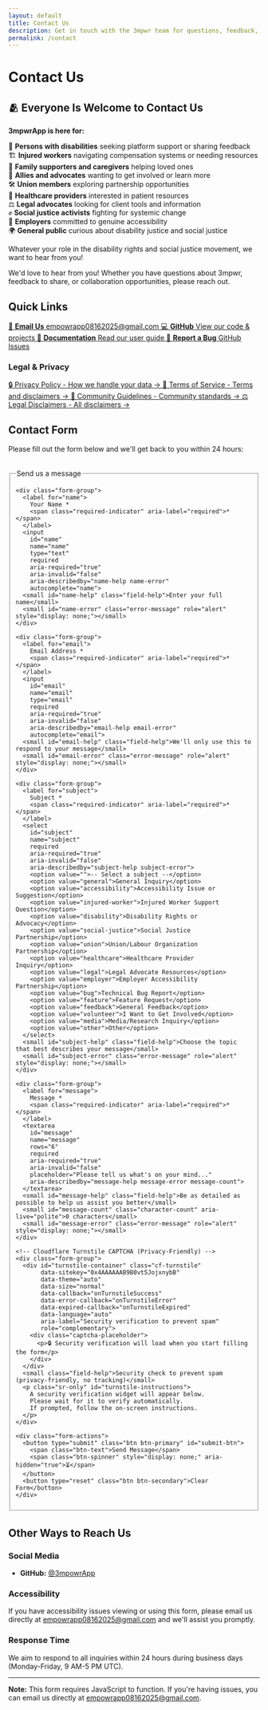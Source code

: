 ```yaml
---
layout: default
title: Contact Us
description: Get in touch with the 3mpwr team for questions, feedback, or collaboration opportunities.
permalink: /contact
---
```


<link rel="stylesheet" href="{{ '/assets/css/page-enhancements.css' | relative_url }}">
<link rel="stylesheet" href="{{ '/assets/css/contact.css' | relative_url }}">

# Contact Us

<div class="welcome-banner">
  <h2>🫂 Everyone Is Welcome to Contact Us</h2>
  <p class="banner-intro">
    <strong>3mpwrApp is here for:</strong>
  </p>
  <div class="audience-grid">
    <div class="audience-item">🦽 <strong>Persons with disabilities</strong> seeking platform support or sharing feedback</div>
    <div class="audience-item">🏗️ <strong>Injured workers</strong> navigating compensation systems or needing resources</div>
    <div class="audience-item">💙 <strong>Family supporters and caregivers</strong> helping loved ones</div>
    <div class="audience-item">🤝 <strong>Allies and advocates</strong> wanting to get involved or learn more</div>
    <div class="audience-item">🛠️ <strong>Union members</strong> exploring partnership opportunities</div>
    <div class="audience-item">🏥 <strong>Healthcare providers</strong> interested in patient resources</div>
    <div class="audience-item">⚖️ <strong>Legal advocates</strong> looking for client tools and information</div>
    <div class="audience-item">✊ <strong>Social justice activists</strong> fighting for systemic change</div>
    <div class="audience-item">🏢 <strong>Employers</strong> committed to genuine accessibility</div>
    <div class="audience-item">🌍 <strong>General public</strong> curious about disability justice and social justice</div>
  </div>
  <p class="banner-footer">
    Whatever your role in the disability rights and social justice movement, we want to hear from you!
  </p>
</div>

We'd love to hear from you! Whether you have questions about 3mpwr, feedback to share, or collaboration opportunities, please reach out.

## Quick Links

<div class="quick-links-grid">
  <a href="mailto:empowrapp08162025@gmail.com" class="quick-link-card email">
    <span class="link-icon">📧</span>
    <strong>Email Us</strong>
    <span class="link-detail">empowrapp08162025@gmail.com</span>
  </a>
  <a href="https://github.com/3mpowrApp" class="quick-link-card github">
    <span class="link-icon">💻</span>
    <strong>GitHub</strong>
    <span class="link-detail">View our code & projects</span>
  </a>
  <a href="/user-guide" class="quick-link-card docs">
    <span class="link-icon">📖</span>
    <strong>Documentation</strong>
    <span class="link-detail">Read our user guide</span>
  </a>
  <a href="https://github.com/3mpowrApp/3mpwrapp.github.io/issues" class="quick-link-card bug">
    <span class="link-icon">🐛</span>
    <strong>Report a Bug</strong>
    <span class="link-detail">GitHub Issues</span>
  </a>
</div>

### Legal & Privacy

<div class="resource-links">
  <a href="/privacy/" class="resource-link">
    <span class="link-text">🔒 Privacy Policy - How we handle your data</span>
    <span class="link-arrow">→</span>
  </a>
  <a href="/terms/" class="resource-link">
    <span class="link-text">📄 Terms of Service - Terms and disclaimers</span>
    <span class="link-arrow">→</span>
  </a>
  <a href="/community/guidelines/" class="resource-link">
    <span class="link-text">👥 Community Guidelines - Community standards</span>
    <span class="link-arrow">→</span>
  </a>
  <a href="/legal/disclaimers/" class="resource-link">
    <span class="link-text">⚖️ Legal Disclaimers - All disclaimers</span>
    <span class="link-arrow">→</span>
  </a>
</div>

## Contact Form

Please fill out the form below and we'll get back to you within 24 hours:

<!-- Form success/error messages -->
<div id="form-messages" role="alert" aria-live="polite" class="form-messages" style="display: none;"></div>

<form id="contact-form" action="https://formspree.io/f/YOUR_FORM_ID" method="POST" class="contact-form" novalidate>
  <fieldset>
    <legend>Send us a message</legend>
    
    <div class="form-group">
      <label for="name">
        Your Name *
        <span class="required-indicator" aria-label="required">*</span>
      </label>
      <input 
        id="name" 
        name="name" 
        type="text" 
        required
        aria-required="true"
        aria-invalid="false"
        aria-describedby="name-help name-error"
        autocomplete="name">
      <small id="name-help" class="field-help">Enter your full name</small>
      <small id="name-error" class="error-message" role="alert" style="display: none;"></small>
    </div>

    <div class="form-group">
      <label for="email">
        Email Address *
        <span class="required-indicator" aria-label="required">*</span>
      </label>
      <input 
        id="email" 
        name="email" 
        type="email" 
        required
        aria-required="true"
        aria-invalid="false"
        aria-describedby="email-help email-error"
        autocomplete="email">
      <small id="email-help" class="field-help">We'll only use this to respond to your message</small>
      <small id="email-error" class="error-message" role="alert" style="display: none;"></small>
    </div>

    <div class="form-group">
      <label for="subject">
        Subject *
        <span class="required-indicator" aria-label="required">*</span>
      </label>
      <select 
        id="subject" 
        name="subject" 
        required
        aria-required="true"
        aria-invalid="false"
        aria-describedby="subject-help subject-error">
        <option value="">-- Select a subject --</option>
        <option value="general">General Inquiry</option>
        <option value="accessibility">Accessibility Issue or Suggestion</option>
        <option value="injured-worker">Injured Worker Support Question</option>
        <option value="disability">Disability Rights or Advocacy</option>
        <option value="social-justice">Social Justice Partnership</option>
        <option value="union">Union/Labour Organization Partnership</option>
        <option value="healthcare">Healthcare Provider Inquiry</option>
        <option value="legal">Legal Advocate Resources</option>
        <option value="employer">Employer Accessibility Partnership</option>
        <option value="bug">Technical Bug Report</option>
        <option value="feature">Feature Request</option>
        <option value="feedback">General Feedback</option>
        <option value="volunteer">I Want to Get Involved</option>
        <option value="media">Media/Research Inquiry</option>
        <option value="other">Other</option>
      </select>
      <small id="subject-help" class="field-help">Choose the topic that best describes your message</small>
      <small id="subject-error" class="error-message" role="alert" style="display: none;"></small>
    </div>

    <div class="form-group">
      <label for="message">
        Message *
        <span class="required-indicator" aria-label="required">*</span>
      </label>
      <textarea 
        id="message" 
        name="message" 
        rows="6" 
        required
        aria-required="true"
        aria-invalid="false"
        placeholder="Please tell us what's on your mind..."
        aria-describedby="message-help message-error message-count">
      </textarea>
      <small id="message-help" class="field-help">Be as detailed as possible to help us assist you better</small>
      <small id="message-count" class="character-count" aria-live="polite">0 characters</small>
      <small id="message-error" class="error-message" role="alert" style="display: none;"></small>
    </div>

    <!-- Cloudflare Turnstile CAPTCHA (Privacy-Friendly) -->
    <div class="form-group">
      <div id="turnstile-container" class="cf-turnstile" 
           data-sitekey="0x4AAAAAAB9B0vt5JojxnybB"
           data-theme="auto"
           data-size="normal"
           data-callback="onTurnstileSuccess"
           data-error-callback="onTurnstileError"
           data-expired-callback="onTurnstileExpired"
           data-language="auto"
           aria-label="Security verification to prevent spam"
           role="complementary">
        <div class="captcha-placeholder">
          <p>🔒 Security verification will load when you start filling the form</p>
        </div>
      </div>
      <small class="field-help">Security check to prevent spam (privacy-friendly, no tracking)</small>
      <p class="sr-only" id="turnstile-instructions">
        A security verification widget will appear below. 
        Please wait for it to verify automatically. 
        If prompted, follow the on-screen instructions.
      </p>
    </div>

    <div class="form-actions">
      <button type="submit" class="btn btn-primary" id="submit-btn">
        <span class="btn-text">Send Message</span>
        <span class="btn-spinner" style="display: none;" aria-hidden="true">⏳</span>
      </button>
      <button type="reset" class="btn btn-secondary">Clear Form</button>
    </div>
  </fieldset>
</form>

<style>
  .contact-form {
    max-width: 600px;
    margin: 2rem 0;
  }

  .form-messages {
    padding: 1rem;
    margin-bottom: 1.5rem;
    border-radius: 4px;
    font-weight: 600;
  }

  .form-messages.success {
    background-color: #d4edda;
    color: #155724;
    border: 1px solid #c3e6cb;
  }

  .form-messages.error {
    background-color: #f8d7da;
    color: #721c24;
    border: 1px solid #f5c6cb;
  }

  .form-group {
    margin-bottom: 1.5rem;
    display: flex;
    flex-direction: column;
  }

  .form-group label {
    margin-bottom: 0.5rem;
    font-weight: 600;
    color: var(--text-primary, #333);
  }

  .required-indicator {
    color: #d32f2f;
    margin-left: 0.25rem;
  }

  .form-group input,
  .form-group select,
  .form-group textarea {
    padding: 0.75rem;
    border: 2px solid var(--border-color, #ddd);
    border-radius: 4px;
    font-family: inherit;
    font-size: 1rem;
    line-height: 1.5;
    min-height: 44px;  /* Mobile-friendly touch target */
    transition: border-color 0.2s ease, box-shadow 0.2s ease;
  }

  .form-group input:focus,
  .form-group select:focus,
  .form-group textarea:focus {
    outline: none;
    border-color: var(--focus-color, #0066CC);
    box-shadow: 0 0 0 3px rgba(0, 102, 204, 0.2);
  }

  .form-group input.field-error,
  .form-group select.field-error,
  .form-group textarea.field-error {
    border-color: #d32f2f;
  }

  .form-group input.field-error:focus,
  .form-group select.field-error:focus,
  .form-group textarea.field-error:focus {
    border-color: #d32f2f;
    box-shadow: 0 0 0 3px rgba(211, 47, 47, 0.2);
  }

  .form-group textarea {
    min-height: 150px;
    resize: vertical;
  }

  .field-help {
    margin-top: 0.25rem;
    font-size: 0.875rem;
    color: var(--text-secondary, #666);
  }

  .error-message {
    margin-top: 0.5rem;
    font-size: 0.875rem;
    color: #d32f2f;
    font-weight: 600;
  }

  .character-count {
    margin-top: 0.25rem;
    font-size: 0.875rem;
    color: var(--text-secondary, #666);
    font-style: italic;
  }

  /* Turnstile CAPTCHA widget */
  .cf-turnstile {
    margin: 1rem 0;
    display: flex;
    justify-content: center;
  }

  .captcha-placeholder {
    padding: 1rem;
    background-color: #f0f0f0;
    border: 2px dashed #ccc;
    border-radius: 4px;
    text-align: center;
    color: #666;
    font-size: 0.9rem;
  }

  .captcha-placeholder p {
    margin: 0;
  }

  .sr-only {
    position: absolute;
    width: 1px;
    height: 1px;
    padding: 0;
    margin: -1px;
    overflow: hidden;
    clip: rect(0, 0, 0, 0);
    white-space: nowrap;
    border-width: 0;
  }

  .form-actions {
    display: flex;
    gap: 1rem;
    margin-top: 2rem;
  }

  .btn {
    padding: 0.875rem 2rem;
    font-size: 1rem;
    font-weight: 600;
    border: none;
    border-radius: 4px;
    cursor: pointer;
    min-height: 44px;  /* Mobile-friendly touch target */
    transition: all 0.2s ease;
    display: inline-flex;
    align-items: center;
    gap: 0.5rem;
  }

  .btn:disabled {
    opacity: 0.6;
    cursor: not-allowed;
  }

  .btn-primary {
    background-color: var(--button-bg, #0066CC);
    color: var(--button-text, white);
  }

  .btn-primary:hover:not(:disabled) {
    background-color: var(--button-hover-bg, #0052a3);
    transform: translateY(-2px);
    box-shadow: 0 4px 12px rgba(0, 102, 204, 0.3);
  }

  .btn-primary:focus {
    outline: 3px solid var(--focus-color, #0066CC);
    outline-offset: 2px;
  }

  .btn-primary:active:not(:disabled) {
    transform: translateY(0);
  }

  /* Dark mode button override */
  [data-theme="dark"] .btn-primary {
    background-color: #66b2ff !important;
    color: #000000 !important;
  }

  [data-theme="dark"] .btn-primary:hover:not(:disabled) {
    background-color: #99ccff !important;
    color: #000000 !important;
  }

  .btn-secondary {
    background-color: transparent;
    color: var(--text-primary, #333);
    border: 2px solid var(--border-color, #ddd);
  }

  .btn-secondary:hover:not(:disabled) {
    background-color: var(--bg-secondary, #f5f5f5);
    border-color: var(--text-secondary, #666);
  }

  .btn-spinner {
    animation: spin 1s linear infinite;
  }

  @keyframes spin {
    0% { transform: rotate(0deg); }
    100% { transform: rotate(360deg); }
  }

  @media (prefers-color-scheme: dark) {
    .captcha-placeholder {
      background-color: #2d2d2d;
      border-color: #555;
      color: #aaa;
    }

    .form-messages.success {
      background-color: #1b4332;
      color: #d8f3dc;
      border-color: #2d6a4f;
    }

    .form-messages.error {
      background-color: #4a1c1c;
      color: #ffcdd2;
      border-color: #721c24;
    }

    .form-group input,
    .form-group select,
    .form-group textarea {
      background-color: var(--input-bg-dark, #2d2d2d);
      color: var(--text-dark, #e0e0e0);
      border-color: var(--border-dark, #444);
    }

    .form-group input:focus,
    .form-group select:focus,
    .form-group textarea:focus {
      background-color: var(--input-bg-focus-dark, #1a2a3a);
      border-color: #4DB8FF;
      box-shadow: 0 0 0 3px rgba(77, 184, 255, 0.2);
    }

    .field-help,
    .character-count {
      color: var(--text-secondary-dark, #aaa);
    }

    .btn-secondary {
      color: var(--text-dark, #e0e0e0);
      border-color: var(--border-dark, #555);
    }

    .btn-secondary:hover:not(:disabled) {
      background-color: var(--bg-secondary-dark, #3a3a3a);
      border-color: var(--text-secondary-dark, #aaa);
    }
  }

  @media (prefers-reduced-motion: reduce) {
    .btn,
    .form-group input,
    .form-group select,
    .form-group textarea {
      transition: none;
    }

    .btn-spinner {
      animation: none;
    }
  }

  @media (max-width: 600px) {
    .contact-form {
      margin: 1rem 0;
    }

    .form-group {
      margin-bottom: 1rem;
    }

    .form-actions {
      flex-direction: column;
      gap: 0.5rem;
    }

    .btn {
      width: 100%;
      justify-content: center;
    }
  }
</style>

<!-- Cloudflare Turnstile Script - Lazy Loaded -->
<script>
  // Global variables for Turnstile
  let turnstileVerified = false;
  let turnstileLoaded = false;
  let formInteracted = false;

  // Lazy load Turnstile when user interacts with form
  function loadTurnstile() {
    if (turnstileLoaded) return;
    
    turnstileLoaded = true;
    const placeholder = document.querySelector('.captcha-placeholder');
    if (placeholder) {
      placeholder.innerHTML = '<p>⏳ Loading security verification...</p>';
    }

    const script = document.createElement('script');
    script.src = 'https://challenges.cloudflare.com/turnstile/v0/api.js';
    script.async = true;
    script.defer = true;
    script.onload = function() {
      if (placeholder) {
        placeholder.remove();
      }
    };
    script.onerror = function() {
      if (placeholder) {
        placeholder.innerHTML = '<p style="color: #d32f2f;">⚠️ Failed to load verification. Please refresh the page.</p>';
      }
    };
    document.head.appendChild(script);
  }

  // Detect form interaction
  document.addEventListener('DOMContentLoaded', function() {
    const form = document.getElementById('contact-form');
    const inputs = form.querySelectorAll('input, select, textarea');
    
    // Disable submit button initially
    const submitBtn = document.getElementById('submit-btn');
    if (submitBtn) {
      submitBtn.disabled = true;
      submitBtn.setAttribute('aria-label', 'Send Message - Please start filling the form');
    }

    // Load Turnstile on first interaction with any form field
    inputs.forEach(input => {
      input.addEventListener('focus', function() {
        if (!formInteracted) {
          formInteracted = true;
          loadTurnstile();
          if (submitBtn) {
            submitBtn.setAttribute('aria-label', 'Send Message - Loading security verification');
          }
        }
      }, { once: true });
    });

    // Also load on first input
    inputs.forEach(input => {
      input.addEventListener('input', function() {
        if (!formInteracted) {
          formInteracted = true;
          loadTurnstile();
        }
      }, { once: true });
    });
  });
</script>

<script>
  // Turnstile callback functions
  // Note: turnstileVerified is now declared above in the lazy-load script

  function onTurnstileSuccess(token) {
    turnstileVerified = true;
    const submitBtn = document.getElementById('submit-btn');
    if (submitBtn) {
      submitBtn.disabled = false;
      submitBtn.setAttribute('aria-label', 'Send Message - Verification complete');
    }
    
    // Track successful verification in analytics
    if (typeof gtag !== 'undefined') {
      gtag('event', 'turnstile_success', {
        'event_category': 'security',
        'event_label': 'contact_form'
      });
    }
  }

  function onTurnstileError() {
    turnstileVerified = false;
    const submitBtn = document.getElementById('submit-btn');
    if (submitBtn) {
      submitBtn.disabled = true;
      submitBtn.setAttribute('aria-label', 'Send Message - Verification failed');
    }
    
    alert('Security verification failed. Please refresh the page and try again.');
    
    // Track failures in analytics
    if (typeof gtag !== 'undefined') {
      gtag('event', 'turnstile_error', {
        'event_category': 'security',
        'event_label': 'contact_form'
      });
    }
  }

  function onTurnstileExpired() {
    turnstileVerified = false;
    const submitBtn = document.getElementById('submit-btn');
    if (submitBtn) {
      submitBtn.disabled = true;
      submitBtn.setAttribute('aria-label', 'Send Message - Verification expired');
    }
    
    alert('Security verification expired. Please verify again.');
  }
</script>

<script src="{{ '/assets/js/contact.js' | relative_url }}" defer></script>

## Other Ways to Reach Us

### Social Media
- **GitHub:** [@3mpowrApp](https://github.com/3mpowrApp)

### Accessibility
If you have accessibility issues viewing or using this form, please email us directly at [empowrapp08162025@gmail.com](mailto:empowrapp08162025@gmail.com) and we'll assist you promptly.

### Response Time
We aim to respond to all inquiries within 24 hours during business days (Monday-Friday, 9 AM-5 PM UTC).

---

**Note:** This form requires JavaScript to function. If you're having issues, you can email us directly at [empowrapp08162025@gmail.com](mailto:empowrapp08162025@gmail.com).
